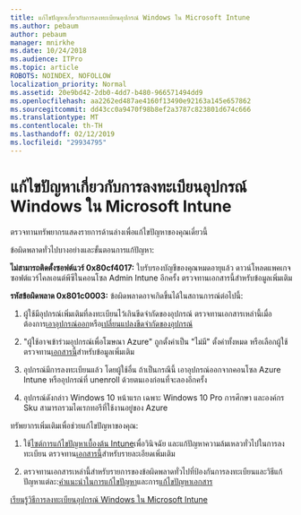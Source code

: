 ```yaml
---
title: แก้ไขปัญหาเกี่ยวกับการลงทะเบียนอุปกรณ์ Windows ใน Microsoft Intune
ms.author: pebaum
author: pebaum
manager: mnirkhe
ms.date: 10/24/2018
ms.audience: ITPro
ms.topic: article
ROBOTS: NOINDEX, NOFOLLOW
localization_priority: Normal
ms.assetid: 20e9bd42-2db0-4dd7-b480-966571494dd9
ms.openlocfilehash: aa2262ed487ae4160f13490e92163a145e657862
ms.sourcegitcommit: dd43cc0a9470f98b8ef2a3787c823801d674c666
ms.translationtype: MT
ms.contentlocale: th-TH
ms.lasthandoff: 02/12/2019
ms.locfileid: "29934795"
---
```

# <a name="troubleshoot-issues-with-enrolling-windows-devices-in-microsoft-intune"></a>แก้ไขปัญหาเกี่ยวกับการลงทะเบียนอุปกรณ์ Windows ใน Microsoft Intune

ตรวจทานทรัพยากรแสดงรายการด้านล่างเพื่อแก้ไขปัญหาของคุณเดี๋ยวนี้ 
  
ข้อผิดพลาดทั่วไปบางอย่างและขั้นตอนการแก้ปัญหา:
  
 **ไม่สามารถติดตั้งซอฟต์แวร์ 0x80cf4017:** ใบรับรองบัญชีของคุณหมดอายุแล้ว ดาวน์โหลดแพคเกจซอฟต์แวร์ไคลเอนต์พีซีในคอนโซล Admin Intune อีกครั้ง ตรวจทานเอกสารนี้สำหรับข้อมูลเพิ่มเติม 
  
 **รหัสข้อผิดพลาด 0x801c0003:** ข้อผิดพลาดอาจเกิดขึ้นได้ในสถานการณ์ต่อไปนี้: 
  
1. ผู้ใช้มีอุปกรณ์เพิ่มเติมที่ลงทะเบียนไว้เกินขีดจำกัดของอุปกรณ์ ตรวจทานเอกสารเหล่านี้เมื่อต้องการ[เอาอุปกรณ์ออก](https://docs.microsoft.com/intune/devices-wipe)หรือ[เปลี่ยนแปลงขีดจำกัดของอุปกรณ์](https://docs.microsoft.com/intune/enrollment-restrictions-set#set-device-limit-restrictions)
    
2. "ผู้ใช้อาจเข้าร่วมอุปกรณ์เพื่อโฆษณา Azure" ถูกตั้งค่าเป็น "ไม่มี" ตั้งค่าทั้งหมด หรือเลือกผู้ใช้ ตรวจทาน[เอกสารนี้](https://docs.microsoft.com/azure/active-directory/device-management-azure-portal#configure-device-settings)สำหรับข้อมูลเพิ่มเติม 
    
3. อุปกรณ์มีการลงทะเบียนแล้ว โดยผู้ใช้อื่น ถ้าเป็นกรณีนี้ เอาอุปกรณ์ออกจากคอนโซล Azure Intune หรืออุปกรณ์ที่ unenroll ด้วยตนเองก่อนที่จะลองอีกครั้ง
    
4. อุปกรณ์ดังกล่าว Windows 10 หน้าแรก เฉพาะ Windows 10 Pro การศึกษา และองค์กร Sku สามารถรวมไดเรกทอรีที่ใช้งานอยู่ของ Azure
    
ทรัพยากรเพิ่มเติมเพื่อช่วยแก้ไขปัญหาของคุณ:
  
1. ใช้[ไซต์การแก้ไขปัญหาเบื้องต้น Intune](https://devicemanagement.microsoft.com/#blade/Microsoft_Intune_DeviceSettings/TroubleshootBlade)เพื่อวินิจฉัย และแก้ปัญหาความล้มเหลวทั่วไปในการลงทะเบียน ตรวจทาน[เอกสารนี้](https://docs.microsoft.com/intune/help-desk-operators)สำหรับรายละเอียดเพิ่มเติม 
    
2. ตรวจทานเอกสารเหล่านี้สำหรับรายการของข้อผิดพลาดทั่วไปที่ป้องกันการลงทะเบียนและวิธีแก้ปัญหาแต่ละ:[คำแนะนำในการแก้ไขปัญหา](https://support.microsoft.com/help/4089533/troubleshooting-windows-device-enrollment-problems-in-microsoft-intune)และการ[แก้ไขปัญหาเอกสาร](https://docs.microsoft.com/intune-classic/troubleshoot/troubleshoot-device-enrollment-in-intune)
    
[เรียนรู้วิธีการลงทะเบียนอุปกรณ์ Windows ใน Microsoft Intune](https://docs.microsoft.com/intune/windows-enroll)
  


